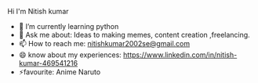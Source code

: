 Hi I'm Nitish kumar  
- 🌱 I’m currently learning python
- 💬 Ask me about: Ideas to making memes, content creation ,freelancing.
- 📫 How to reach me: nitishkumar2002se@gmail.com
- 😄 know about my experiences: https://www.linkedin.com/in/nitish-kumar-469541216 
- ⚡favourite: Anime Naruto

